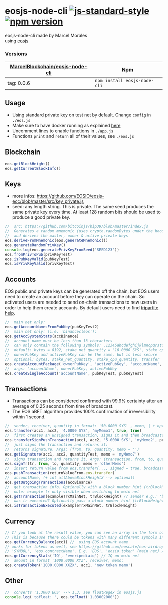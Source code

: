 # eosjs-node-cli [![js-standard-style](https://img.shields.io/badge/code%20style-standard-brightgreen.svg)](http://standardjs.com) [![npm version](https://badge.fury.io/js/eosjs-node-cli.svg)](https://www.npmjs.com/package/eosjs-node-cli)


eosjs-node-cli made by Marcel Morales  
using [eosjs](https://github.com/EOSIO/eosjs) 

### Versions

| [MarcelBlockchain/eosjs-node-cli](/MarcelBlockchain/eosjs-node-cli) | [Npm](https://www.npmjs.com/package/eosjs-node-cli)  |
| --- | --- |
| tag: 0.0.6 | `npm install eosjs-node-cli` |
  
## Usage
* Using standard private key on test net by default. Change ```config``` in ```./eos.js```
* Make sure to have docker running as explained [here](https://github.com/EOSIO/eosjs/tree/master/docker)
* Uncomment lines to enable functions in ```./app.js``` 
* Functions ```print``` and ```return``` all of their values, see ```./eos.js```
  
## Blockchain
```js
eos.getBlockHeight()
eos.getCurrentBlockInfo()
```

## Keys
* more infos: https://github.com/EOSIO/eosjs-ecc/blob/master/src/key_private.js  
* seed: any length string. This is private. The same seed produces the same private key every time. At least 128 random bits should be used to produce a good private key.
```js
//  src: https://github.com/bitcoinjs/bip39/blob/master/index.js
//  Generates a random mnemonic (uses crypto.randomBytes under the hood), defaults to //  128-bits of entropy
//  and derives the master, owner & active private keys
eos.deriveFromMnemonic(eos.generateMnemonic())
eos.generateRandomPrivKey()
console.log(eos.generatePrivKeyFromSeed('SEED123'))
eos.fromPrivToPub(privKeyTest)
eos.isPubKeyValid(pubKeyTest)
eos.isPrivKeyValid(privKeyTest)
```

## Accounts
EOS public and private keys can be generated off the chain, but EOS users need to create an account before they can operate on the chain. So activated users are needed to send on-chain transactions to new users in order to help them create accounts. By default users need to find [tripartite help](https://www.zeos.co/).  
```js 
//  main net only:  
eos.getAccountNamesFromPubKey(pubKeyTest2)
//  main net only: (i.e. 'binancecleos'):
eos.getAccSystemStats(accBinance)
//  account name must be less than 13 characters
//  can only contain the following symbols: .12345abcdefghijklmnopqrstuvwxyz:
//  default: bytes = 8192, stake_net_quantity = '10.0000 SYS', stake_cpu_quantity = '10.0000 SYS', transfer = 0:
//  ownerPubKey and activePubKey can be the same, but is less secure
//  optional: bytes, stake_net_quantity, stake_cpu_quantity, transfer
eos.createAccountPackage('ownerPubKey', 'activePubKey', 'accountName', bytes, stake_net_quantity, stake_cpu_quantity, transfer)
//  args: 'accountName', ownerPubKey, activePubKey
eos.createSingleAccount('accountName', pubKeyTest, pubKeyTest)
```  
  
## Transactions  
* Transactions can be considered confirmed with 99.9% certainty after an average of 0.25 seconds from time of broadcast.
* The EOS aBFT algorithm provides 100% confirmation of irreversibility within 1 second.
```js 
//  sender, receiver, quantity in format: '50.0000 SYS' , memo, | + optional: sign = true, broadcast = true
eos.transfer(acc1, acc2, '4.0000 SYS', 'myMemo1', true, true)
//  first creates an unsigned transaction, signs it and then broadcasts it. All separately. See logs()
eos.transferSignPushTransaction(acc1, acc2, '5.0000 SYS', 'myMemo2', privKeyTest)
//  just signs the transaction and returns it:
//  returns signature. Args: (from, to, quantity, memo = '')
eos.getSignature(acc1, acc2, quantityTest, memo = 'myMemo7')
//  signs transaction and returns it. Args: (transaction, from, to, quantity, memo = '')
eos.signTr(tr, from, to, quantity, memo = 'otherMemo')
//  insert return value from eos.transfer(..., signed = true, broadcast = false);
eos.pushTransaction(returnValueFrom.eos.transfer)
//  accountName, (+ int allAboveBlockHeightX --> optional)
eos.getOutgoingTransactions(accBinance)
//  get transaction info. Optionally with a block number hint (trBlockHeight)
//  note: example tr only visible when switching to main net
eos.getTransaction(exampleTrxMainNet, trBlockHeight) // sender e.g.: 'binancecleos' on main net
//  was tr executed? Optionally pass a block number hint (trBlockHeight). Returns bool
eos.isTransactionExecuted(exampleTrxMainNet, trBlockHeight)
```
  
## Currency  
```js
// If you look at the result value, you can see an array in the form of a string.
// This is because there could be tokens with many different symbols in the account
eos.getCurrencyBalance(acc1) //  using EOS account name
// works for tokens as well, see https://github.com/eoscafe/eos-airdrops
// 'SYMBOL', 'eos.contractName'. E.g. 'EOS', 'eosio.token' (main net) / 'SYS', 'eosio.token' (local test net)
eos.getCurrencyStats('IQ', 'everipediaiq') // IQ on main net
//  amount in format '1000.0000 XYZ', receiver, memo:
eos.createToken('1000.0000 XXZX', acc1, 'new token memo')
```

## Other  
```js 
//  converts '1.3000 EOS' --> 1.3, see floatRegex in eosjs.js
console.log('tofloat: ', eos.toFloat('1.03002000'))
```
